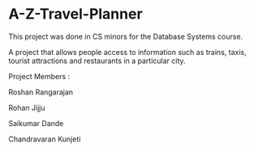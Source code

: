 # A-Z-Travel-Planner
This project was done in CS minors for the Database Systems course. 

A project that allows people access to information such as trains, taxis, tourist attractions and restaurants in a particular city.

Project Members :

Roshan Rangarajan

Rohan Jijju

Saikumar Dande

Chandravaran Kunjeti


